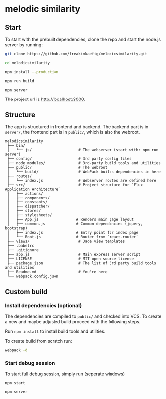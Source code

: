 # melodic similarity

## Start
To start with the prebuilt dependencies, clone the repo and start the node.js server by running:
```sh
git clone https://github.com/freakimkaefig/melodicsimilarity.git

cd melodicsimilarity

npm install --production

npm run build

npm server
```
The project url is [http://localhost:3000](http://localhost:3000).

## Structure
The app is structured in frontend and backend. The backend part is in `server/`, the frontend part is in `public/`, which is also the webroot.
```
melodicsimilarity
 ├── bin/
 │   └── js/                     # The webserver (start with: npm run server)
 ├── config/                     # 3rd party config files
 ├── node_modules/               # 3rd-party build tools and utilities
 ├── public/                     # The webroot
 │   └── build/                  # WebPack builds dependencies in here
 ├── routes/
 │   └── index.js                # Webserver routes are defined here
 ├── src/                        # Project structure for `Flux Application Architecture`
 │   ├── actions/
 │   ├── components/
 │   ├── constants/
 │   ├── dispatcher/
 │   ├── stores/
 │   ├── stylesheets/
 │   ├── App.js                 # Renders main page layout
 │   ├── common.js              # Common dependencies (jquery, bootstrap)
 │   ├── index.js               # Entry point for index page
 │   └── Root.js                # Router from `react-router`
 ├── views/                      # Jade view templates
 ├── .babelrc
 ├── .gitignore
 ├── app.js                      # Main express server script
 ├── LICENSE                     # MIT open source license
 ├── package.json                # The list of 3rd party build tools and utilities
 ├── Readme.md                   # You're here
 └── webpack.config.json
```

## Custom build
### Install dependencies (optional)
The dependencies are compiled to `public/` and checked into VCS. To create a new and maybe adjusted build proceed with the following steps.

Run `npm install` to install build tools and utilities.

To create build from scratch run:
```sh
webpack -d
```

### Start debug session
To start full debug session, simply run (seperate windows)
```
npm start

npm server
```
